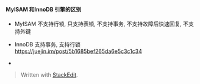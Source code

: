 ####  MyISAM 和InnoDB 引擎的区别
* MyISAM
不支持行锁, 只支持表锁, 不支持事务, 不支持故障后快速回复, 不支持外键

* InnoDB 
支持事务, 支持行锁
https://juejin.im/post/5b1685bef265da6e5c3c1c34

*

> Written with [StackEdit](https://stackedit.io/).
<!--stackedit_data:
eyJoaXN0b3J5IjpbLTEyNTY5MjAzNjMsNzMwOTk4MTE2XX0=
-->